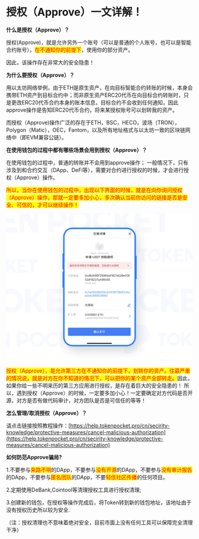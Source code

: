 # 授权（Approve）一文详解！

**什么是授权（Approve）？**

授权(Approve)，就是允许另外一个账号（可以是普通的个人账号，也可以是智能合约账号），<mark style="color:red;">在不通知你的前提下</mark>，使用你的部分资产。

因此，该操作存在非常大的安全隐患！

**为什么要授权（Approve）？**

用以太坊网络举例，由于ETH是原生资产，在向目标智能合约转账的时候，本身会携带ETH资产到目标合约中；而非原生资产ERC20代币在向目标合约转账时，只是更改ERC20代币合约本身的账本信息，目标合约不会收到任何通知，因此approve操作是告知ERC20代币合约，将来某授权账号可以划转我的资产。

而授权（Approve)操作广泛的存在于ETH，BSC，HECO，波场（TRON），Polygon（Matic），OEC，Fantom，以及所有地址格式与以太坊一致的区块链网络中（即EVM兼容公链）。

**在使用钱包的过程中都有哪些场景会用到授权（Approve）？**&#x20;

在使用钱包的过程中，普通的转账并不会用到approve操作； 一般情况下，只有涉及到和合约交互（DApp、DeFi等），需要对合约进行授权的时候，才会进行授权（Approve）操作。

<mark style="color:red;">所以，当你在使用钱包的过程中，出现以下界面的时候，就是在向你询问授权（Approve）操作，那就一定要多加小心，多次确认当前你访问的链接是否是安全、可信的，才可以继续操作！</mark>

![](<../../.gitbook/assets/1 (20).png>)

<mark style="color:red;">授权（Approve），是允许第三方在不通知你的前提下，划转你的资产。往最严重的情况说，就是对方在你不知道的情况下，可以把你的某个资产全部转走。</mark>因此，如果你给一些不明来历的第三方应用进行授权，是存在着巨大的安全隐患的！ 所以，遇到授权（Approve）的时候，一定要多加小心！一定要确定对方代码是否开源，对方是否有做代码审计，对方团队是否是可信任的等等！

**怎么管理/取消授权（Approve）？**

请点击链接按照教程操作：[https://help.tokenpocket.pro/cn/secirity-knowledge/protective-measures/cancel-malicious-authorization](https://help.tokenpocket.pro/cn/secirity-knowledge/protective-measures/cancel-malicious-authorization)

**如何防范Approve骗局?**

1.不要参与<mark style="color:red;">来路不明</mark>的DApp，不要参与<mark style="color:red;">没有开源</mark>的DApp，不要参与<mark style="color:red;">没有审计报告</mark>的DApp，不要参与<mark style="color:red;">匿名团队</mark>的DApp，不要<mark style="color:red;">轻信社区传播</mark>的任何项目。&#x20;

2.定期使用DeBank,Cointool等清理授权工具进行授权清理;&#x20;

3.创建新的钱包，在授权等操作完成后，将Token转到新的钱包地址，该地址由于没有授权历史所以较为安全.&#x20;

（注：授权清理也不意味着绝对安全，目前市面上没有任何工具可以保障完全清理干净）
